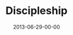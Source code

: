---
layout: message
category: message
series: "How to Build People"
title: "Discipleship"
date: 2013-06-29-00-00
message_id: 793
audio: "http://s3.amazonaws.com/crossroads-media/media/legacy/mp3/htbp_03.mp3"
audio-duration: "43:50"
program: "http://s3.amazonaws.com/crossroads-media/media/legacy/documents/06_29-30_13Program_LO.pdf"
description: "Jo Saxton unpacks a word Jesus used a lot&#58; “disciple.”"
video: "https://s3.amazonaws.com/crossroadsvideomessages/htbp_03.mp4"
video-duration: "43:49"
video-image: "http://s3.amazonaws.com/crossroads-media/images/legacy/content/htbp_03_still.jpg"
flag: "N"
---